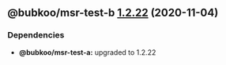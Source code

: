 ## @bubkoo/msr-test-b [1.2.22](https://github.com/bubkoo/monorepo-semantic-release/compare/@bubkoo/msr-test-b@1.2.21...@bubkoo/msr-test-b@1.2.22) (2020-11-04)





### Dependencies

* **@bubkoo/msr-test-a:** upgraded to 1.2.22
